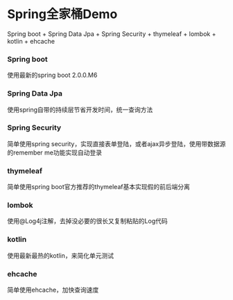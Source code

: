 # Spring全家桶Demo
Spring boot + Spring Data Jpa + Spring Security + thymeleaf + lombok + kotlin + ehcache
### Spring boot
使用最新的spring boot 2.0.0.M6
### Spring Data Jpa
使用spring自带的持续层节省开发时间，统一查询方法
### Spring Security
简单使用spring security，实现直接表单登陆，或者ajax异步登陆，使用带数据源的remember me功能实现自动登录
### thymeleaf
简单使用spring boot官方推荐的thymeleaf基本实现假的前后端分离
### lombok
使用@Log4j注解，去掉没必要的很长又复制粘贴的Log代码
### kotlin
使用最新最热的kotlin，来简化单元测试
### ehcache
简单使用ehcache，加快查询速度

